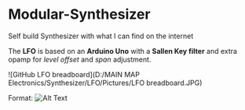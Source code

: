 # Modular-Synthesizer
Self build Synthesizer with what I can find on the internet

The **LFO** is based on an **Arduino Uno** with a **Sallen Key filter** and extra opamp for *level offset* and *span* adjustment.

![GitHub LFO breadboard](D:/MAIN MAP Electronics/Synthesizer/LFO/Pictures/LFO breadboard.JPG)

Format: ![Alt Text](url)
